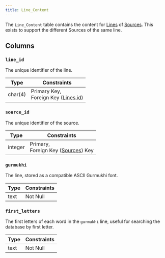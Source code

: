 ```yaml
---
title: Line_Content
---
```


The `Line_Content` table contains the content for [Lines](/database/schema/lines) of [Sources](/database/schema/sources). This exists to support the different Sources of the same line.

## Columns

### `line_id`

The unique identifier of the line.

| Type    | Constraints                                                            |
| ------- | ---------------------------------------------------------------------- |
| char(4) | Primary Key, <br/> Foreign Key ([Lines.id](/database/schema/lines#id)) |

### `source_id`

The unique identifier of the source.

| Type    | Constraints                                                          |
| ------- | -------------------------------------------------------------------- |
| integer | Primary, <br/> Foreign Key ([Sources](/database/schema/sources)) Key |

### `gurmukhi`

The line, stored as a compatible ASCII Gurmukhi font.

| Type | Constraints |
| ---- | ----------- |
| text | Not Null    |

### `first_letters`

The first letters of each word in the `gurmukhi` line, useful for searching the database by first letter.

| Type | Constraints |
| ---- | ----------- |
| text | Not Null    |
